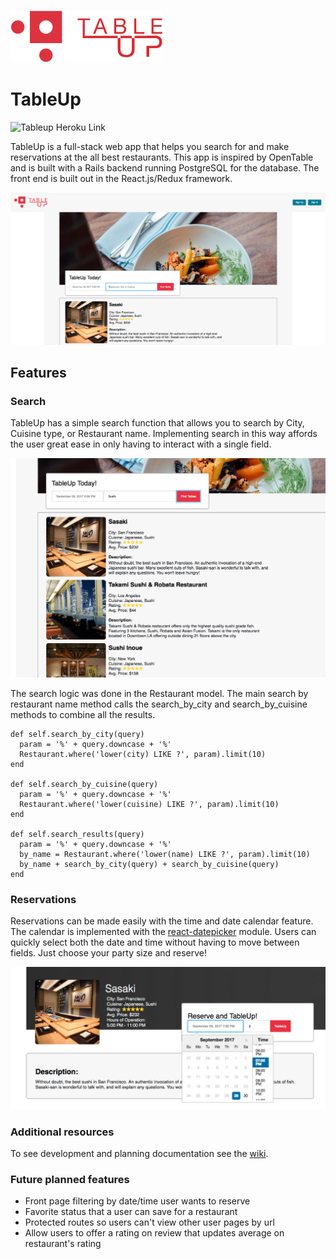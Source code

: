 ![Logo](./app/assets/images/tableup_logo.png)

# TableUp
![Tableup Heroku Link](https://tableupfs.herokuapp.com/#/)

TableUp is a full-stack web app that helps you search for and make reservations at the all best restaurants. This app is inspired by OpenTable and is built with a Rails backend running PostgreSQL for the database. The front end is built out in the React.js/Redux framework.

![home](./app/assets/images/home.png)

## Features


### Search
TableUp has a simple search function that allows you to search by City, Cuisine type, or Restaurant name.
Implementing search in this way affords the user great ease in only having to interact with a single field.

![home](./app/assets/images/search.png)

The search logic was done in the Restaurant model. The main search by restaurant name method calls the search_by_city and search_by_cuisine methods to combine all the results.

```
def self.search_by_city(query)
  param = '%' + query.downcase + '%'
  Restaurant.where('lower(city) LIKE ?', param).limit(10)
end

def self.search_by_cuisine(query)
  param = '%' + query.downcase + '%'
  Restaurant.where('lower(cuisine) LIKE ?', param).limit(10)
end

def self.search_results(query)
  param = '%' + query.downcase + '%'
  by_name = Restaurant.where('lower(name) LIKE ?', param).limit(10)
  by_name + search_by_city(query) + search_by_cuisine(query)
end
```

### Reservations
Reservations can be made easily with the time and date calendar feature. The calendar is implemented with the [react-datepicker](https://github.com/Hacker0x01/react-datepicker) module. Users can quickly select both the date and time without having to move between fields. Just choose your party size and reserve!

![Calendar](./app/assets/images/reserve_calendar.png)

### Additional resources
To see development and planning documentation
see the [wiki](https://github.com/ryan-mapa/tableup/wiki).

### Future planned features
+ Front page filtering by date/time user wants to reserve
+ Favorite status that a user can save for a restaurant
+ Protected routes so users can't view other user pages by url
+ Allow users to offer a rating on review that updates average on restaurant's rating
